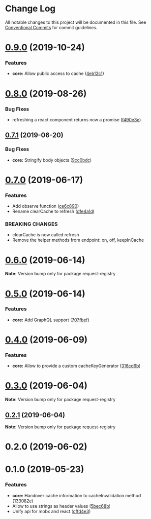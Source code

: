# Change Log

All notable changes to this project will be documented in this file.
See [Conventional Commits](https://conventionalcommits.org) for commit guidelines.

# [0.9.0](https://github.com/namics/request-registry/compare/v0.8.1...v0.9.0) (2019-10-24)


### Features

* **core:** Allow public access to cache ([4eb12c1](https://github.com/namics/request-registry/commit/4eb12c1))





# [0.8.0](https://github.com/namics/request-registry/compare/v0.7.1...v0.8.0) (2019-08-26)


### Bug Fixes

* refreshing a react component returns now a promise ([f490e3e](https://github.com/namics/request-registry/commit/f490e3e))





## [0.7.1](https://github.com/namics/request-registry/compare/v0.7.0...v0.7.1) (2019-06-20)


### Bug Fixes

* **core:** Stringify body objects ([9cc0bdc](https://github.com/namics/request-registry/commit/9cc0bdc))





# [0.7.0](https://github.com/namics/request-registry/compare/v0.6.1...v0.7.0) (2019-06-17)


### Features

* Add observe function ([ce6c890](https://github.com/namics/request-registry/commit/ce6c890))
* Rename clearCache to refresh ([dfe4a1d](https://github.com/namics/request-registry/commit/dfe4a1d))


### BREAKING CHANGES

* clearCache is now called refresh
* Remove the helper methods from endpoint: on, off, keepInCache





# [0.6.0](https://github.com/namics/request-registry/compare/v0.5.0...v0.6.0) (2019-06-14)

**Note:** Version bump only for package request-registry






# [0.5.0](https://github.com/namics/request-registry/compare/v0.4.0...v0.5.0) (2019-06-14)


### Features

* **core:** Add GraphQL support ([707fbef](https://github.com/namics/request-registry/commit/707fbef))





# [0.4.0](https://github.com/namics/request-registry/compare/v0.3.0...v0.4.0) (2019-06-09)


### Features

* **core:** Allow to provide a custom cacheKeyGenerator ([316cd6b](https://github.com/namics/request-registry/commit/316cd6b))





# [0.3.0](https://github.com/namics/request-registry/compare/v0.2.1...v0.3.0) (2019-06-04)

**Note:** Version bump only for package request-registry





## [0.2.1](https://github.com/namics/request-registry/compare/v0.2.0...v0.2.1) (2019-06-04)

**Note:** Version bump only for package request-registry





# 0.2.0 (2019-06-02)



# 0.1.0 (2019-05-23)


### Features

* **core:** Handover cache information to cacheInvalidation method ([133082e](https://github.com/namics/request-registry/commit/133082e))
* Allow to use strings as header values ([5bec68b](https://github.com/namics/request-registry/commit/5bec68b))
* Unify api for mobx and react ([cffd4e3](https://github.com/namics/request-registry/commit/cffd4e3))
